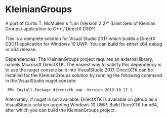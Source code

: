 # KleinianGroups
A port of Curtis T. McMullen's "Lim (Version 2.2)" (Limit Sets of Kleinian Groups) application to C++ / DirectX D3D11.

This is a complete solution for Visual Studio 2017 which builds a DirectX D3D11 application for Windows 10 UWP. You can build for either x64 debug or x64 release.

Dependencies: The KleinianGroups project requires an external library, namely Microsoft DirectXTK. The easiest way to satisfy this dependency is to use the nuget console built into VisualStudio 2017. DirectXTK can be installed for the KleinianGroups solution by running the following command in the VisualStudio nuget console: 

     PM> Install-Package directxtk_uwp -Version 2019.10.17.1

Alternately, if nuget is not available: DirectXTK is available on github as a VisualStudio solution targeting Windows 10 UWP. Build DirecXTK for x64, after which you can build the KleinianGroups project.
